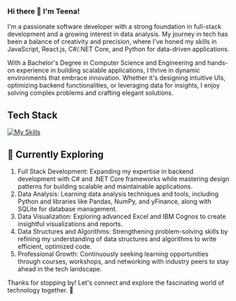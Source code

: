 ### Hi there 👋  I'm Teena!

I'm a passionate software developer with a strong foundation in full-stack development and a growing interest in data analysis. My journey in tech has been a balance of creativity and precision, where I've honed my skills in JavaScript, React.js, C#/.NET Core, and Python for data-driven applications.

With a Bachelor's Degree in Computer Science and Engineering and hands-on experience in building scalable applications, I thrive in dynamic environments that embrace innovation. Whether it's designing intuitive UIs, optimizing backend functionalities, or leveraging data for insights, I enjoy solving complex problems and crafting elegant solutions.


## Tech Stack
[![My Skills](https://skillicons.dev/icons?i=react,js,py,html,css,materialui,dotnet,bootstrap,firebase,git,github,gitlab,mongodb,nextjs,visualstudio,vite,vscode,mysql,sqlite)](https://skillicons.dev)

## 🌱 Currently Exploring

1. Full Stack Development: Expanding my expertise in backend development with C# and .NET Core frameworks while mastering design patterns for building scalable and maintainable applications.
2. Data Analysis: Learning data analysis techniques and tools, including Python and libraries like Pandas, NumPy, and yFinance, along with SQLite for database management.
3. Data Visualization: Exploring advanced Excel and IBM Cognos to create insightful visualizations and reports.
4. Data Structures and Algorithms: Strengthening problem-solving skills by refining my understanding of data structures and algorithms to write efficient, optimized code.
5. Professional Growth: Continuously seeking learning opportunities through courses, workshops, and networking with industry peers to stay ahead in the tech landscape.
 

Thanks for stopping by! Let's connect and explore the fascinating world of technology together. 🚀


<!--
**teena496/teena496** is a ✨ _special_ ✨ repository because its `README.md` (this file) appears on your GitHub profile.

Here are some ideas to get you started:

- 🔭 I’m currently working on ...
- 🌱 I’m currently learning ...
- 👯 I’m looking to collaborate on ...
- 🤔 I’m looking for help with ...
- 💬 Ask me about ...
- 📫 How to reach me: ...
- 😄 Pronouns: ...
- ⚡ Fun fact: ...
-->
